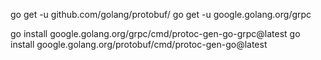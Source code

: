 go get -u github.com/golang/protobuf/
go get -u google.golang.org/grpc

go install google.golang.org/grpc/cmd/protoc-gen-go-grpc@latest
go install google.golang.org/protobuf/cmd/protoc-gen-go@latest